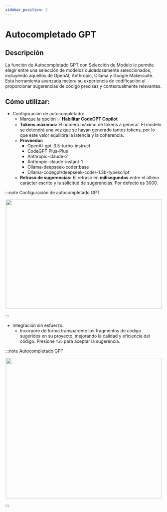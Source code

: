 ```yaml
---
sidebar_position: 2
---
```


# Autocompletado GPT

## Descripción

La función de Autocompletado GPT con Selección de Modelo le permite elegir entre una selección de modelos cuidadosamente seleccionados, incluyendo aquellos de OpenAI, Anthropic, Ollama y Google Makersuite. Esta herramienta avanzada mejora su experiencia de codificación al proporcionar sugerencias de código precisas y contextualmente relevantes.

## Cómo utilizar:

- Configuración de autocompletado:
  - Marque la opción ✅ **Habilitar CodeGPT Copilot**
  - **Tokens máximos:** El número máximo de tokens a generar. El modelo se detendrá una vez que se hayan generado tantos tokens, por lo que este valor equilibra la latencia y la coherencia.
  - **Proveedor:**
    - OpenAI-gpt-3.5-turbo-instruct
    - CodeGPT Plus-Plus
    - Anthropic-claude-2
    - Anthropic-claude-instant-1
    - Ollama-deepseek-coder:base
    - Ollama-codegpt/deepseek-coder-1.3b-typescript
  - **Retraso de sugerencias:** El retraso en **milisegundos** entre el último carácter escrito y la solicitud de sugerencias. Por defecto es 3000.

:::note Configuración de autocompletado GPT

<p align="center">
      <img width="500" height="350" src="https://github.com/davila7/code-gpt-docs/assets/37567214/14693326-ee6c-4696-875b-b360188b969d" />
</p>
:::

- Integración sin esfuerzo:
  - Incorpore de forma transparente los fragmentos de código sugeridos en su proyecto, mejorando la calidad y eficiencia del código. Presione `Tab` para aceptar la sugerencia.

:::note Autocompletado GPT

<p align="center">
      <img width="500" height="450" src="https://github.com/davila7/code-gpt-docs/assets/37567214/a3f1d2b5-fc0b-4338-926d-287fcb02465c" />
</p>
:::
